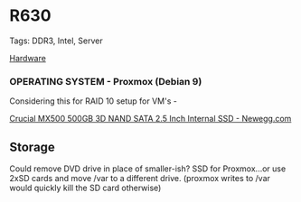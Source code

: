 # R630

Tags: DDR3, Intel, Server

[Hardware](R630%201d9c489a0d214d25a79999f8da38e4fe/Hardware%20c68eb175d02a4cc5b77ca1d5630184f5.csv)

### OPERATING SYSTEM - Proxmox (Debian 9)

Considering this for RAID 10 setup for VM's - 

[Crucial MX500 500GB 3D NAND SATA 2.5 Inch Internal SSD - Newegg.com](https://www.newegg.com/crucial-mx500-500gb/p/N82E16820156173)

## Storage

Could remove DVD drive in place of smaller-ish? SSD for Proxmox...or use 2xSD cards and move /var to a different drive. (proxmox writes to /var would quickly kill the SD card otherwise)